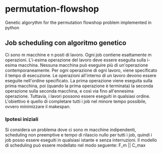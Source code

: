 # permutation-flowshop
Genetic algorythm for the permutation flowshop problem implemented in python

## Job scheduling con algoritmo genetico

Ci sono m macchine e n posti di lavoro. Ogni job contiene esattamente m operazioni. L'i-esima operazione del lavoro deve essere eseguita sulla i-esima macchina. Nessuna macchina può eseguire più di un'operazione contemporaneamente. Per ogni operazione di ogni lavoro, viene specificato il tempo di esecuzione.
Le operazioni all'interno di un lavoro devono essere eseguite nell'ordine specificato. La prima operazione viene eseguita sulla prima macchina, poi (quando la prima operazione è terminata) la seconda operazione sulla seconda macchina, e così via fino all'ennesima operazione. Tuttavia, i lavori possono essere eseguiti in qualsiasi ordine.
L'obiettivo è quello di completare tutti i job nel minore tempo possibile, ovvero minimizzare il makespan.

### Ipotesi iniziali
Si considera un problema dove ci sono m macchine indipendenti, scheduling non preemptive e tempo di rilascio nullo per tutti i job, quindi i job posso essere eseguiti in qualsiasi istante e senza interruzioni.
Il modello di scheduling può essere modellato nel modo seguente:
F_m || C_max
